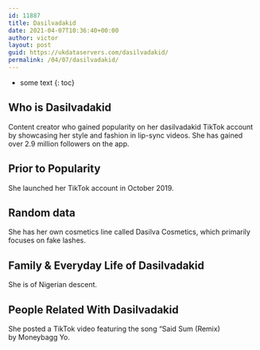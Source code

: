 ```yaml
---
id: 11887
title: Dasilvadakid
date: 2021-04-07T10:36:40+00:00
author: victor
layout: post
guid: https://ukdataservers.com/dasilvadakid/
permalink: /04/07/dasilvadakid/
---
```


* some text
{: toc}


## Who is Dasilvadakid



Content creator who gained popularity on her dasilvadakid TikTok account by showcasing her style and fashion in lip-sync videos. She has gained over 2.9 million followers on the app. 

                
                
                
## Prior to Popularity



She launched her TikTok account in October 2019.

                
                
                
## Random data



She has her own cosmetics line called Dasilva Cosmetics, which primarily focuses on fake lashes. 

                
                
                
## Family & Everyday Life of Dasilvadakid



She is of Nigerian descent. 

                
                
                
## People Related With Dasilvadakid



She posted a TikTok video featuring the song &#8220;Said Sum (Remix) by Moneybagg Yo. 

                
              
            
          
          
          